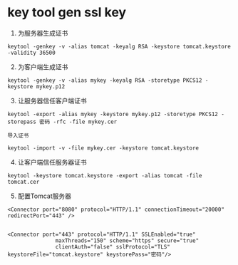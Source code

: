 # key tool gen ssl key

1. 为服务器生成证书

```shell
keytool -genkey -v -alias tomcat -keyalg RSA -keystore tomcat.keystore -validity 36500
```

2. 为客户端生成证书

```shell
keytool -genkey -v -alias mykey -keyalg RSA -storetype PKCS12 -keystore mykey.p12
```

3. 让服务器信任客户端证书

```shell
keytool -export -alias mykey -keystore mykey.p12 -storetype PKCS12 -storepass 密码 -rfc -file mykey.cer
```

    导入证书

```shell
keytool -import -v -file mykey.cer -keystore tomcat.keystore
```

4. 让客户端信任服务器证书

```shell
keytool -keystore tomcat.keystore -export -alias tomcat -file tomcat.cer
```

5. 配置Tomcat服务器


```shell
<Connector port="8080" protocol="HTTP/1.1" connectionTimeout="20000" redirectPort="443" />


<Connector port="443" protocol="HTTP/1.1" SSLEnabled="true"
               maxThreads="150" scheme="https" secure="true"
               clientAuth="false" sslProtocol="TLS" keystoreFile="tomcat.keystore" keystorePass="密码"/>
```
